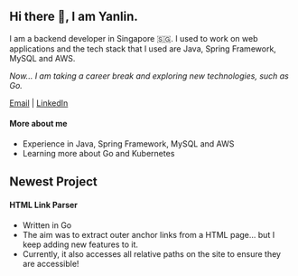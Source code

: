 ## Hi there 👋, I am Yanlin.
I am a backend developer in Singapore 🇸🇬. I used to work on web applications and the tech stack that I used are Java, Spring Framework, MySQL and AWS.

*Now... I am taking a career break and exploring new technologies, such as Go.*

[Email](liangyanlin@gmail.com) | [LinkedIn](http://linkedin.com/in/yanlinneo/)

#### More about me
- Experience in Java, Spring Framework, MySQL and AWS
- Learning more about Go and Kubernetes

## Newest Project
#### HTML Link Parser
- Written in Go
- The aim was to extract outer anchor links from a HTML page... but I keep adding new features to it.
- Currently, it also accesses all relative paths on the site to ensure they are accessible!
